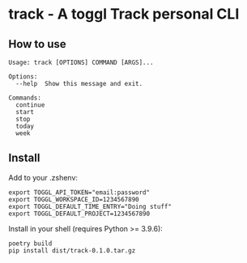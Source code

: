 # track - A toggl Track personal CLI

## How to use
```shell
Usage: track [OPTIONS] COMMAND [ARGS]...

Options:
  --help  Show this message and exit.

Commands:
  continue
  start
  stop
  today
  week
```

## Install
Add to your .zshenv:
```env
export TOGGL_API_TOKEN="email:password"
export TOGGL_WORKSPACE_ID=1234567890
export TOGGL_DEFAULT_TIME_ENTRY="Doing stuff"
export TOGGL_DEFAULT_PROJECT=1234567890
```

Install in your shell (requires Python >= 3.9.6):
```shell
poetry build
pip install dist/track-0.1.0.tar.gz
```
